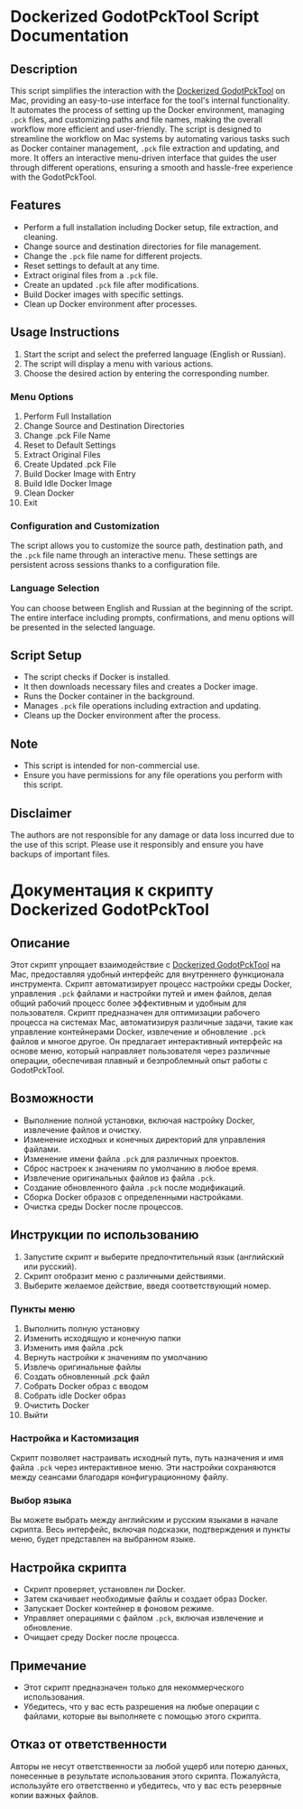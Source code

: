 # Dockerized GodotPckTool Script Documentation

## Description
This script simplifies the interaction with the [Dockerized GodotPckTool](https://github.com/vaflz-1/Dockerized_GodotPckTool/tree/main) on Mac, providing an easy-to-use interface for the tool's internal functionality. It automates the process of setting up the Docker environment, managing `.pck` files, and customizing paths and file names, making the overall workflow more efficient and user-friendly.
The script is designed to streamline the workflow on Mac systems by automating various tasks such as Docker container management, `.pck` file extraction and updating, and more. It offers an interactive menu-driven interface that guides the user through different operations, ensuring a smooth and hassle-free experience with the GodotPckTool.


## Features
- Perform a full installation including Docker setup, file extraction, and cleaning.
- Change source and destination directories for file management.
- Change the `.pck` file name for different projects.
- Reset settings to default at any time.
- Extract original files from a `.pck` file.
- Create an updated `.pck` file after modifications.
- Build Docker images with specific settings.
- Clean up Docker environment after processes.

## Usage Instructions
1. Start the script and select the preferred language (English or Russian).
2. The script will display a menu with various actions.
3. Choose the desired action by entering the corresponding number.

### Menu Options
1. Perform Full Installation
2. Change Source and Destination Directories
3. Change .pck File Name
4. Reset to Default Settings
5. Extract Original Files
6. Create Updated .pck File
7. Build Docker Image with Entry
8. Build Idle Docker Image
9. Clean Docker
10. Exit


### Configuration and Customization
The script allows you to customize the source path, destination path, and the `.pck` file name through an interactive menu. These settings are persistent across sessions thanks to a configuration file.

### Language Selection
You can choose between English and Russian at the beginning of the script. The entire interface including prompts, confirmations, and menu options will be presented in the selected language.

## Script Setup
- The script checks if Docker is installed.
- It then downloads necessary files and creates a Docker image.
- Runs the Docker container in the background.
- Manages `.pck` file operations including extraction and updating.
- Cleans up the Docker environment after the process.

## Note
- This script is intended for non-commercial use.
- Ensure you have permissions for any file operations you perform with this script.

## Disclaimer
The authors are not responsible for any damage or data loss incurred due to the use of this script. Please use it responsibly and ensure you have backups of important files.

# Документация к скрипту Dockerized GodotPckTool

## Описание
Этот скрипт упрощает взаимодействие с [Dockerized GodotPckTool](https://github.com/vaflz-1/Dockerized_GodotPckTool/tree/main) на Mac, предоставляя удобный интерфейс для внутреннего функционала инструмента. Скрипт автоматизирует процесс настройки среды Docker, управления `.pck` файлами и настройки путей и имен файлов, делая общий рабочий процесс более эффективным и удобным для пользователя.
Скрипт предназначен для оптимизации рабочего процесса на системах Mac, автоматизируя различные задачи, такие как управление контейнерами Docker, извлечение и обновление `.pck` файлов и многое другое. Он предлагает интерактивный интерфейс на основе меню, который направляет пользователя через различные операции, обеспечивая плавный и безпроблемный опыт работы с GodotPckTool.

## Возможности
- Выполнение полной установки, включая настройку Docker, извлечение файлов и очистку.
- Изменение исходных и конечных директорий для управления файлами.
- Изменение имени файла `.pck` для различных проектов.
- Сброс настроек к значениям по умолчанию в любое время.
- Извлечение оригинальных файлов из файла `.pck`.
- Создание обновленного файла `.pck` после модификаций.
- Сборка Docker образов с определенными настройками.
- Очистка среды Docker после процессов.

## Инструкции по использованию
1. Запустите скрипт и выберите предпочтительный язык (английский или русский).
2. Скрипт отобразит меню с различными действиями.
3. Выберите желаемое действие, введя соответствующий номер.

### Пункты меню
1. Выполнить полную установку
2. Изменить исходящую и конечную папки
3. Изменить имя файла .pck
4. Вернуть настройки к значениям по умолчанию
5. Извлечь оригинальные файлы
6. Создать обновленный .pck файл
7. Собрать Docker образ с вводом
8. Собрать idle Docker образ
9. Очистить Docker
10. Выйти


### Настройка и Кастомизация
Скрипт позволяет настраивать исходный путь, путь назначения и имя файла `.pck` через интерактивное меню. Эти настройки сохраняются между сеансами благодаря конфигурационному файлу.

### Выбор языка
Вы можете выбрать между английским и русским языками в начале скрипта. Весь интерфейс, включая подсказки, подтверждения и пункты меню, будет представлен на выбранном языке.

## Настройка скрипта
- Скрипт проверяет, установлен ли Docker.
- Затем скачивает необходимые файлы и создает образ Docker.
- Запускает Docker контейнер в фоновом режиме.
- Управляет операциями с файлом `.pck`, включая извлечение и обновление.
- Очищает среду Docker после процесса.

## Примечание
- Этот скрипт предназначен только для некоммерческого использования.
- Убедитесь, что у вас есть разрешения на любые операции с файлами, которые вы выполняете с помощью этого скрипта.

## Отказ от ответственности
Авторы не несут ответственности за любой ущерб или потерю данных, понесенные в результате использования этого скрипта. Пожалуйста, используйте его ответственно и убедитесь, что у вас есть резервные копии важных файлов.
